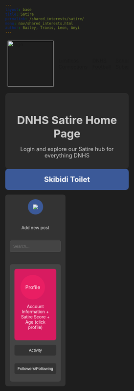 ```yaml
---
layout: base
title: Satire
permalink: /shared_interests/satire/
menu: nav/shared_interests.html
author: Bailey, Travis, Leon, Anyi
---
```


<!-- FOR THE NAV MENU AS IT IS NOT WORKING ON YOUR PAGE -->
<table>
    <tr>
        <td id="sharedinterests">
            <a href="{{site.baseurl}}/shared_interests/home">
                <img src="{{site.baseurl}}/images/school_logo.png" alt="logo" width="150" height="150">
            </a>
        </td>
        <td id="Limitless Connections"><a href="{{site.baseurl}}/shared_interests/limitconnect">Limitless Connections</a></td>
        <td id="DNHS Football"><a href="{{site.baseurl}}/shared_interests/football">DNHS Football</a></td>
        <td id="School Subjects"><a href="{{site.baseurl}}/shared_interests/jupyter/chatroom">School Subjects</a></td>
        <td id="Music"><a href="{{site.baseurl}}/music/">Music</a></td>
        <td id="Satire"><a href="{{site.baseurl}}/shared_interests/satire">Satire</a></td>
        <td id="PLACEHOLDER6"><a href="{{site.baseurl}}/shared_interests/agk.html">AGK</a></td>
    </tr>
</table>
<!-- END OF NAV MENU -->

<style>
  /* Reset */
  * {
    margin: 0;
    padding: 0;
    box-sizing: border-box;
  }

  /* Background and text color */
  html {
    font-family: Arial, sans-serif;
    background-color: #1e1e1e; /* Dark background */
    color: #e0e0e0; /* Light text */
  }

  /* Container to center everything */
  .container {
    width: 80%;
    margin: auto;
    display: flex;
    flex-direction: column;
    gap: 15px;
    padding: 20px;
  }

  /* Banner */
  .banner {
    width: 100%;
    background-color: #3b5998; /* Deep blue */
    padding: 20px;
    text-align: center;
    font-size: 24px;
    font-weight: bold;
    color: #ffffff;
    margin-bottom: 15px;
    border-radius: 10px;
  }

  /* Intro Blurb */
  .intro-blurb {
    background-color: #2b2b2b; /* Dark grey */
    padding: 15px;
    text-align: center;
    font-size: 18px;
    color: #cccccc;
    border-radius:10px;
  }

  /* Main layout - Sidebar and Feed */
  .main-layout {
    display: grid;
    grid-template-columns: 1fr 3fr 1fr;
    gap: 15px;
    margin-top: 15px;
  }

  /* Left Sidebar */
  .left-sidebar {
    display: flex;
    flex-direction: column;
    gap: 20px;
    align-items: center;
    padding: 15px;
    background-color: #333333;
    border-radius: 8px;
  }

  .add-post {
    background-color: #3b5998 !important;
    color: white;
    font-size: 24px;
    padding: 5px;
    width: 50px;
    height: 50px;
    margin: 0 auto;
    vertical-align: middle;
    border: none;
    border-radius: 50%;
    cursor: pointer;
    transition: background-color 0.5s;
  }
  .add-post:hover{
    background-color: #5c79f8 !important;
  }

  .search-bar input {
    padding: 10px;
    width: 100%;
    background-color: #444444;
    border: 1px solid #555;
    border-radius: 5px;
    color: #ffffff;
  }

  /* Add Post Form */
  .post-form {
    display: none;
    flex-direction: column;
    gap: 10px;
    background-color: #333333;
    padding: 15px;
    border-radius: 8px;
    color: #ffffff;
    width: 100%;
  }

  .post-form textarea {
    width: 100%;
    height: 100px;
    padding: 10px;
    border-radius: 5px;
    border: 1px solid #555;
    background-color: #444444;
    color: #ffffff;
  }

  .post-form button {
    background-color: #ff5722;
    color: white;
    padding: 10px;
    border: none;
    border-radius: 5px;
    cursor: pointer;
  }

  /* Center Feed */
  .feed {
    display: flex;
    flex-direction: column;
    gap: 15px;
  }

  .post {
    background-color: #333333;
    padding: 20px;
    border-radius: 8px;
    font-size: 18px;
    color: #e0e0e0;
  }

  .post-actions {
    display: flex;
    gap: 10px;
    justify-content: center;
    margin-top: 10px;
  }

  .post-actions button {
    padding: 10px 15px;
    border: none;
    border-radius: 5px;
    cursor: pointer;
    color: #ffffff;
  }

  .like {
    background-color: #ff4081;
  }

  .comment {
    background-color: #1e88e5;
  }

  .share {
    background-color: #7e57c2;
  }

  /* Right Sidebar */
  .right-sidebar {
    display: flex;
    flex-direction: column;
    gap: 15px;
    padding: 15px;
    background-color: #444444;
    border-radius: 8px;
  }

  .profile {
    background-color: #d81b60;
    padding: 20px;
    border-radius: 8px;
    text-align: center;
    color: #ffffff;
  }

  .profile-pic {
    width: 80px;
    height: 80px;
    border-radius: 50%;
    background-color: #e91e63;
    display: flex;
    align-items: center;
    justify-content: center;
    font-size: 16px;
    color: #ffffff;
    margin-bottom: 10px;
  }

  .activity, .followers-following {
    width: 100%;
  }

  .activity button, .followers-following button {
    width: 100%;
    padding: 10px;
    border: none;
    border-radius: 5px;
    cursor: pointer;
    background-color: #333333;
    color: #ffffff;
    margin-bottom: 10px;
  }

  #postButton{
    cursor: pointer;
    transition: background-color 0.5s;
  }
  #postButton:hover{
    background-color:#407540 !important;
  }

  .like{
    transition: background-color 0.5s;
    background-color:#555555 !important;
  }
  .like:hover{
    background-color:#655555 !important;
  }

  .comment{
    transition: background-color 0.5s;
    background-color:#555555 !important;
  }
  .comment:hover{
    background-color:#606060 !important;
  }

  .share{
    transition: background-color 0.5s;
    background-color:#555555 !important;
  }
  .share:hover{
    background-color:#555565 !important;
  }


</style>

<!-- HTML Structure -->

  <!-- Intro Blurb -->
  <div class="intro-blurb">
    <h1>DNHS Satire Home Page</h1>
    <p>Login and explore our Satire hub for everything DNHS</p>
  </div>

  <!-- Banner Section -->
  <div class="banner">
    Skibidi Toilet
  </div>

  <!-- Main Layout with Sidebar and Feed -->
  <div class="main-layout">
    
  <!-- Left Sidebar (Add Post and Search Bar) -->
  <div class="left-sidebar">
      <button class="add-post" onclick="togglePostForm()"><img src="{{site.baseurl}}//images/p1group5images/plusicon.png"></button>
      <p>Add new post</p>
      <div class="search-bar">
        <input type="text" placeholder="Search...">
      </div>

<!-- Add Post Form -->
<div class="post-form" id="postForm">
  <textarea id="postContent" placeholder="What's on your mind?"></textarea>
  <button onclick="addPost()" id="postButton">Post</button>
  <button onclick="toggleHashtags()" id="hashtagButton"># Hashtag</button>
  
  <!-- Hashtag List (Hidden by default) -->
  <div id="hashtagList" style="display: none;">
    <button onclick="addHashtag('#Satire')">#Satire</button>
    <button onclick="addHashtag('#DNHS')">#DNHS</button>
    <button onclick="addHashtag('#Fun')">#Fun</button>
    <button onclick="addHashtag('#Community')">#Community</button>
    <!-- Add more hashtags as needed -->
  </div>
</div>

<script>
  function togglePostForm() {
    const form = document.getElementById("postForm");
    form.style.display = form.style.display === "flex" ? "none" : "flex";
  }

  function toggleHashtags() {
    const hashtagList = document.getElementById("hashtagList");
    hashtagList.style.display = hashtagList.style.display === "none" ? "block" : "none";
  }

  function addHashtag(hashtag) {
    const postContent = document.getElementById("postContent");
    postContent.value += " " + hashtag; // Add the hashtag to the post content
  }

  function addPost() {
    const content = document.getElementById("postContent").value;
    if (content.trim() === "") {
      alert("Please enter some content for your post!");
      return;
    }

    const feed = document.getElementById("feed");

    // Create a new post element
    const newPost = document.createElement("div");
    newPost.className = "post";
    newPost.textContent = content;

    // Add post actions (like, comment, share)
    const postActions = document.createElement("div");
    postActions.className = "post-actions";

    const likeButton = document.createElement("button");
    likeButton.className = "like";
    likeButton.textContent = "Like";

    const commentButton = document.createElement("button");
    commentButton.className = "comment";
    commentButton.textContent = "Comment";

    const shareButton = document.createElement("button");
    shareButton.className = "share";
    shareButton.textContent = "Share";

    postActions.appendChild(likeButton);
    postActions.appendChild(commentButton);
    postActions.appendChild(shareButton);

    // Append actions to the post and post to the feed
    newPost.appendChild(postActions);
    feed.prepend(newPost);

    // Clear the form and hide it
    document.getElementById("postContent").value = "";
    togglePostForm();
  }
</script>

  <!-- Center Feed (Posts) -->
  <div class="feed" id="feed">
      <!--<div class="post">This is a sample post content. Users can post here.</div>
      <div class="post-actions">
        <button class="like">Like</button>
        <button class="comment">Comment</button>
        <button class="share">Share</button>
      </div>-->
    </div>

  <!-- Right Sidebar (Profile and Activity) -->
   <div class="right-sidebar">
      <div class="profile">
        <div class="profile-pic">Profile</div>
        <p>Account Information + Satire Score + Age (click profile)</p>
      </div>
      <div class="activity">
        <button>Activity</button>
      </div>
      <div class="followers-following">
        <button>Followers/Following</button>
      </div>
    </div>
  </div>
</div>

<script>
  function togglePostForm() {
    const form = document.getElementById("postForm");
    form.style.display = form.style.display === "flex" ? "none" : "flex";
  }

  function addPost() {
    const content = document.getElementById("postContent").value;
    if (content.trim() === "") {
      alert("Please enter some content for your post!");
      return;
    }

    const feed = document.getElementById("feed");

    // Create a new post element
    const newPost = document.createElement("div");
    newPost.className = "post";
    newPost.textContent = content;

    // Add post actions (like, comment, share)
    const postActions = document.createElement("div");
    postActions.className = "post-actions";

    const likeButton = document.createElement("button");
    likeButton.className = "like";
    likeButton.textContent = "Like";

    const commentButton = document.createElement("button");
    commentButton.className = "comment";
    commentButton.textContent = "Comment";

    const shareButton = document.createElement("button");
    shareButton.className = "share";
    shareButton.textContent = "Share";

    postActions.appendChild(likeButton);
    postActions.appendChild(commentButton);
    postActions.appendChild(shareButton);

    // Append actions to the post and post to the feed
    newPost.appendChild(postActions);
    feed.prepend(newPost);

    // Clear the form and hide it
    document.getElementById("postContent").value = "";
    togglePostForm();
  }
</script>
